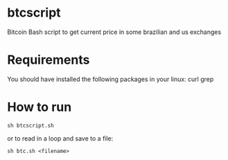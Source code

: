 # btcscript
Bitcoin Bash script to get current price in some brazilian and us exchanges

# Requirements
You should have installed the following packages in your linux:
curl
grep

# How to run
`sh btcscript.sh`

or to read in a loop and save to a file:

`sh btc.sh <filename>`
